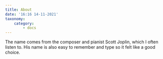 ```yaml
---
title: About
date: '16:16 14-11-2021'
taxonomy:
    category:
        - docs
---
```


The name comes from the composer and pianist Scott Joplin, which I often listen to. His name is also easy to remember and type so it felt like a good choice.